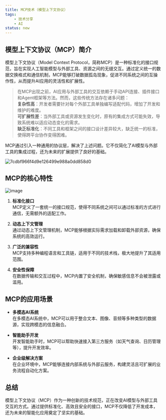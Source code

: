 ```yaml
---
title: MCP技术（模型上下文协议）
tags: 
    - 技术分享
    - AI
status: new
---
```


## 模型上下文协议（MCP）简介

模型上下文协议（Model Context Protocol，简称MCP）是一种标准化的接口规范，旨在实现人工智能模型与外部工具、资源之间的无缝交互。通过定义统一的数据交换格式和通信机制，MCP能够打破数据孤岛现象，促进不同系统之间的互操作性，从而提升AI应用的灵活性和扩展性。

> 在MCP出现之前，AI应用与外部工具的交互依赖于手动API连接、插件接口和Agent框架等方法。然而，这些传统方法存在诸多问题：   
> **复杂性高**：开发者需要针对每个外部工具单独编写适配代码，增加了开发和维护的难度。  
> **可扩展性差**：当外部工具或资源发生变化时，原有的集成方式可能失效，导致系统难以适应动态变化的需求。  
> **缺乏标准化**：不同工具和框架之间的接口设计差异较大，缺乏统一的标准，使得跨平台协作变得困难。

MCP通过引入一种通用的协议层，解决了上述问题。它不仅简化了AI模型与外部工具的集成过程，还为未来的扩展提供了良好的基础。

![7cdbf966f4d9e126499e988a0dd858d0](https://s1.imagehub.cc/images/2025/04/27/25919dea5e2aa3d5942a9f949ab53785.png)

## MCP的核心特性

![image](https://s1.imagehub.cc/images/2025/04/27/fb0241bbc61b033f6d0fc8f67186dd38.png)  

1. **标准化接口**  
   MCP定义了一套统一的接口规范，使得不同系统之间可以通过标准的方式进行通信，无需额外的适配工作。

2. **动态上下文管理**  
   通过动态上下文管理机制，MCP能够根据实际需求加载和卸载外部资源，确保系统的高效运行。

3. **广泛的兼容性**  
   MCP支持多种编程语言和工具链，适用于不同的技术栈，极大地提升了其适用范围。

4. **安全性保障**  
   在数据传输和交互过程中，MCP内置了安全机制，确保敏感信息不会被泄露或滥用。

## MCP的应用场景

- **多模态AI系统**  
  在多模态AI系统中，MCP可以用于整合文本、图像、音频等多种类型的数据源，实现跨模态的信息融合。

- **智能助手开发**  
  开发智能助手时，MCP可以帮助快速接入第三方服务（如天气查询、日历管理等），提升开发效率。

- **企业级解决方案**  
  在企业环境中，MCP能够连接内部系统与外部云服务，构建灵活且可扩展的业务流程自动化方案。

## 总结

模型上下文协议（MCP）作为一种创新的技术规范，正在改变AI模型与外部工具交互的方式。通过提供标准化、高效且安全的接口，MCP不仅降低了开发成本，还为未来的智能化应用奠定了坚实的基础。